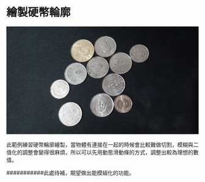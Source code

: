 # 繪製硬幣輪廓

![coins](./Code/ContoursCoin.jpg)

此範例練習硬幣輪廓繪製，當物體有連接在一起的時候會比較難做切割，模糊與二值化的調整會變得很麻煩，所以可以先用動態滑動條的方式，調整出較為理想的數值。

###########此處待補，期望做出能模組化的功能。